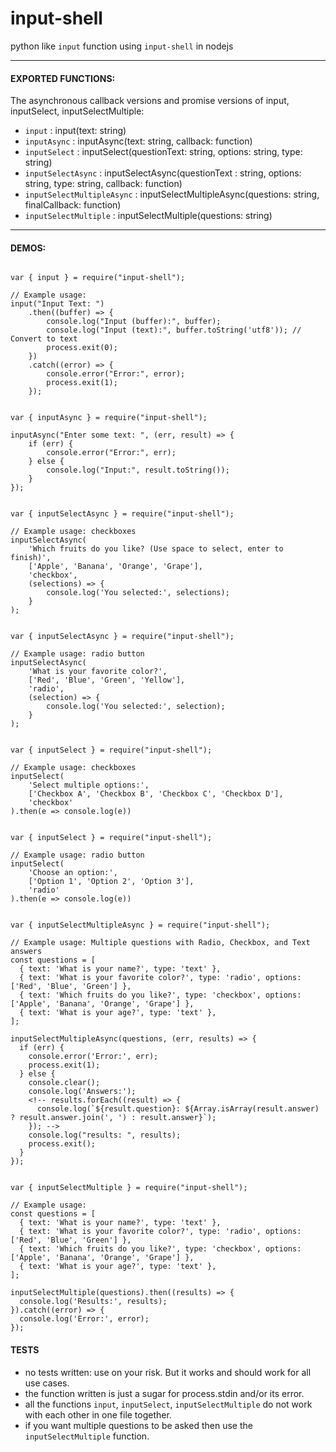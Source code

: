 # input-shell
python like `input` function using `input-shell` in nodejs


---

#### EXPORTED FUNCTIONS: 

The asynchronous callback versions and promise versions of input, inputSelect, inputSelectMultiple:

- `input` : input(text: string)
- `inputAsync` : inputAsync(text: string, callback: function)
- `inputSelect` : inputSelect(questionText: string, options: string, type: string)
- `inputSelectAsync` : inputSelectAsync(questionText : string, options: string, type: string, callback: function)
- `inputSelectMultipleAsync` : inputSelectMultipleAsync(questions: string, finalCallback: function)
- `inputSelectMultiple` : inputSelectMultiple(questions: string)


---

#### DEMOS: 


```

var { input } = require("input-shell");

// Example usage:
input("Input Text: ")
    .then((buffer) => {
        console.log("Input (buffer):", buffer);
        console.log("Input (text):", buffer.toString('utf8')); // Convert to text
        process.exit(0);
    })
    .catch((error) => {
        console.error("Error:", error);
        process.exit(1);
    });

```


```

var { inputAsync } = require("input-shell");

inputAsync("Enter some text: ", (err, result) => {
    if (err) {
        console.error("Error:", err);
    } else {
        console.log("Input:", result.toString());
    }
});

```

```

var { inputSelectAsync } = require("input-shell");

// Example usage: checkboxes
inputSelectAsync(
    'Which fruits do you like? (Use space to select, enter to finish)',
    ['Apple', 'Banana', 'Orange', 'Grape'],
    'checkbox',
    (selections) => {
        console.log('You selected:', selections);
    }
);

```

```

var { inputSelectAsync } = require("input-shell");

// Example usage: radio button
inputSelectAsync(
    'What is your favorite color?',
    ['Red', 'Blue', 'Green', 'Yellow'],
    'radio',
    (selection) => {
        console.log('You selected:', selection);
    }
);

```

```

var { inputSelect } = require("input-shell");

// Example usage: checkboxes
inputSelect(
    'Select multiple options:',
    ['Checkbox A', 'Checkbox B', 'Checkbox C', 'Checkbox D'],
    'checkbox'
).then(e => console.log(e))

```

```

var { inputSelect } = require("input-shell");

// Example usage: radio button
inputSelect(
    'Choose an option:',
    ['Option 1', 'Option 2', 'Option 3'],
    'radio'
).then(e => console.log(e))

```

```

var { inputSelectMultipleAsync } = require("input-shell");

// Example usage: Multiple questions with Radio, Checkbox, and Text answers
const questions = [
  { text: 'What is your name?', type: 'text' },
  { text: 'What is your favorite color?', type: 'radio', options: ['Red', 'Blue', 'Green'] },
  { text: 'Which fruits do you like?', type: 'checkbox', options: ['Apple', 'Banana', 'Orange', 'Grape'] },
  { text: 'What is your age?', type: 'text' },
];

inputSelectMultipleAsync(questions, (err, results) => {
  if (err) {
    console.error('Error:', err);
    process.exit(1);
  } else {
    console.clear();
    console.log('Answers:');
    <!-- results.forEach((result) => {
      console.log(`${result.question}: ${Array.isArray(result.answer) ? result.answer.join(', ') : result.answer}`);
    }); -->
    console.log("results: ", results);
    process.exit();
  }
});

```

```

var { inputSelectMultiple } = require("input-shell");

// Example usage:
const questions = [
  { text: 'What is your name?', type: 'text' },
  { text: 'What is your favorite color?', type: 'radio', options: ['Red', 'Blue', 'Green'] },
  { text: 'Which fruits do you like?', type: 'checkbox', options: ['Apple', 'Banana', 'Orange', 'Grape'] },
  { text: 'What is your age?', type: 'text' },
];

inputSelectMultiple(questions).then((results) => {
  console.log('Results:', results);
}).catch((error) => {
  console.log('Error:', error);
});

```

#### TESTS

* no tests written: use on your risk. But it works and should work for all use cases. 
* the function written is just a sugar for process.stdin and/or its error.
* all the functions `input`, `inputSelect`, `inputSelectMultiple` do not work with each other in one file together. 
* if you want multiple questions to be asked then use the `inputSelectMultiple` function.


